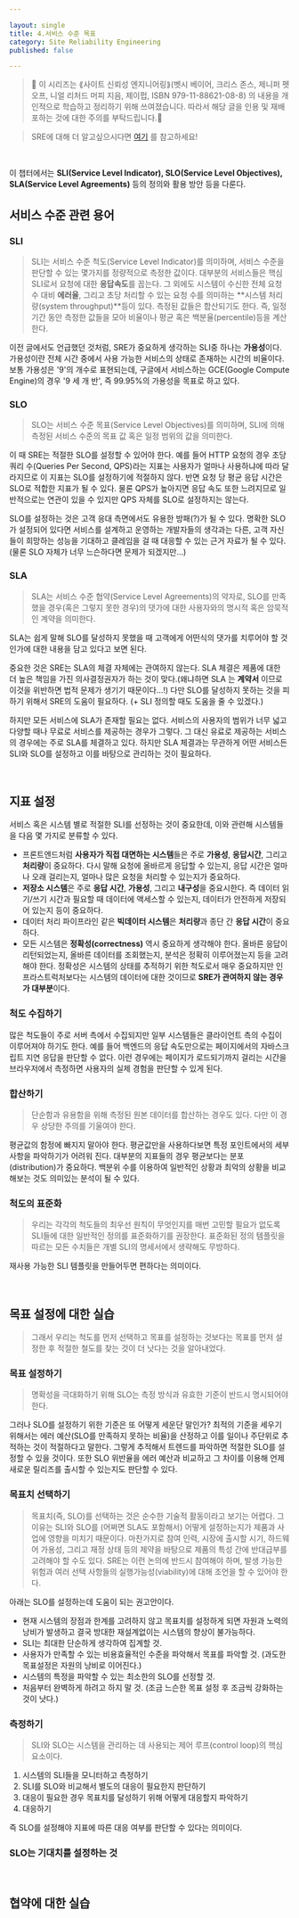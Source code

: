 ```yaml
---

layout: single
title: 4.서비스 수준 목표
category: Site Reliability Engineering
published: false

---
```



>📌 이 시리즈는 ⟪사이트 신뢰성 엔지니어링⟫(벳시 베이어, 크리스 존스, 제니퍼 펫오프, 니얼 리처드 머피 지음, 제이펍, ISBN 979-11-88621-08-8) 의 내용을 개인적으로 학습하고 정리하기 위해 쓰여졌습니다. 따라서 해당 글을 인용 및 재배포하는 것에 대한 주의를 부탁드립니다.🚨

>SRE에 대해 더 알고싶으시다면 [여기](https://sre.google/) 를 참고하세요!

<br/>

이 챕터에서는 **SLI(Service Level Indicator), SLO(Service Level Objectives), SLA(Service Level Agreements)** 등의 정의와 활용 방안 등을 다룬다.

## 서비스 수준 관련 용어

### SLI
> SLI는 서비스 수준 척도(Service Level Indicator)를 의미하며, 서비스 수준을 판단할 수 있는 몇가지를 정량적으로 측정한 값이다. 대부분의 서비스들은 핵심 SLI로서 요청에 대한 **응답속도**를 꼽는다. 그 외에도 시스템이 수신한 전체 요청 수 대비 **에러율**, 그리고 초당 처리할 수 있는 요청 수를 의미하는 **시스템 처리량(system throughput)**등이 있다. 측정된 값들은 합산되기도 한다. 즉, 일정 기간 동안 측정한 값들을 모아 비율이나 평균 혹은 백분율(percentile)등을 계산한다.

이전 글에서도 언급했던 것처럼, SRE가 중요하게 생각하는 SLI중 하나는 **가용성**이다. 가용성이란 전체 시간 중에서 사용 가능한 서비스의 상태로 존재하는 시간의 비율이다. 보통 가용성은 '9'의 개수로 표현되는데, 구글에서 서비스하는 GCE(Google Compute Engine)의 경우 '9 세 개 반', 즉 99.95%의 가용성을 목표로 하고 있다.


### SLO
> SLO는 서비스 수준 목표(Service Level Objectives)를 의미하며, SLI에 의해 측정된 서비스 수준의 목표 값 혹은 일정 범위의 값을 의미한다.

이 때 SRE는 적절한 SLO를 설정할 수 있어야 한다. 예를 들어 HTTP 요청의 경우 초당 쿼리 수(Queries Per Second, QPS)라는 지표는 사용자가 얼마나 사용하냐에 따라 달라지므로 이 지표는 SLO를 설정하기에 적절하지 않다. 반면 요청 당 평균 응답 시간은 SLO로 적합한 지표가 될 수 있다. 물론 QPS가 높아지면 응답 속도 또한 느려지므로 일반적으로는 연관이 있을 수 있지만 QPS 자체를 SLO로 설정하지는 않는다.

SLO를 설정하는 것은 고객 응대 측면에서도 유용한 방패(?)가 될 수 있다. 명확한 SLO가 설정되어 있다면 서비스를 설계하고 운영하는 개발자들의 생각과는 다른, 고객 자신들이 희망하는 성능을 기대하고 클레임을 걸 때 대응할 수 있는 근거 자료가 될 수 있다. (물론 SLO 자체가 너무 느슨하다면 문제가 되겠지만...)


### SLA
> SLA는 서비스 수준 협약(Service Level Agreements)의 약자로, SLO를 만족했을 경우(혹은 그렇지 못한 경우)의 댓가에 대한 사용자와의 명시적 혹은 암묵적인 계약을 의미한다.

SLA는 쉽게 말해 SLO를 달성하지 못했을 때 고객에게 어떤식의 댓가를 치루어야 할 것인가에 대한 내용을 담고 있다고 보면 된다.

중요한 것은 SRE는 SLA의 체결 자체에는 관여하지 않는다. SLA 체결은 제품에 대한 더 높은 책임을 가진 의사결정권자가 하는 것이 맞다.(왜냐하면 SLA 는 **계약서** 이므로 이것을 위반하면 법적 문제가 생기기 때문이다...!) 다만 SLO를 달성하지 못하는 것을 피하기 위해서 SRE의 도움이 필요하다. (+ SLI 정의할 때도 도움을 줄 수 있겠다.)

하지만 모든 서비스에 SLA가 존재할 필요는 없다. 서비스의 사용자의 범위가 너무 넓고 다양할 때나 무료로 서비스를 제공하는 경우가 그렇다. 그 대신 유료로 제공하는 서비스의 경우에는 주로 SLA를 체결하고 있다. 하지만 SLA 체결과는 무관하게 어떤 서비스든 SLI와 SLO를 설정하고 이를 바탕으로 관리하는 것이 필요하다.

<br/>

## 지표 설정
서비스 혹은 시스템 별로 적절한 SLI를 선정하는 것이 중요한데, 이와 관련해 시스템들을 다음 몇 가지로 분류할 수 있다.
- 프론트엔드처럼 **사용자가 직접 대면하는 시스템**들은 주로 **가용성**, **응답시간**, 그리고 **처리량**이 중요하다. 다시 말해 요청에 올바르게 응답할 수 있는지, 응답 시간은 얼마나 오래 걸리는지, 얼마나 많은 요청을 처리할 수 있는지가 중요하다.
- **저장소 시스템**은 주로 **응답 시간**, **가용성**, 그리고 **내구성**을 중요시한다. 즉 데이터 읽기/쓰기 시간과 필요할 때 데이터에 액세스할 수 있는지, 데이터가 안전하게 저장되어 있는지 등이 중요하다.
- 데이터 처리 파이프라인 같은 **빅데이터 시스템**은 **처리량**과 종단 간 **응답 시간**이 중요하다.
- 모든 시스템은 **정확성(correctness)** 역시 중요하게 생각해야 한다. 올바른 응답이 리턴되었는지, 올바른 데이터를 조회했는지, 분석은 정확히 이루어졌는지 등을 고려해야 한다. 정확성은 시스템의 상태를 추적하기 위한 척도로서 매우 중요하지만 인프라스트럭처보다는 시스템의 데이터에 대한 것이므로 **SRE가 관여하지 않는 경우가 대부분**이다.

### 척도 수집하기
많은 척도들이 주로 서버 측에서 수집되지만 일부 시스템들은 클라이언트 측의 수집이 이루어져야 하기도 한다. 예를 들어 백엔드의 응답 속도만으로는 페이지에서의 자바스크립트 지연 응답을 판단할 수 없다. 이런 경우에는 페이지가 로드되기까지 걸리는 시간을 브라우저에서 측정하면 사용자의 실제 경험을 판단할 수 있게 된다.

### 합산하기
> 단순함과 유용함을 위해 측정된 원본 데이터를 합산하는 경우도 있다. 다만 이 경우 상당한 주의를 기울여야 한다.

평균값의 함정에 빠지지 말아야 한다. 평균값만을 사용하다보면 특정 포인트에서의 세부 사항을 파악하기가 어려워 진다. 대부분의 지표들의 경우 평균보다는 분포(distribution)가 중요하다. 백분위 수를 이용하여 일반적인 상황과 최악의 상황을 비교해보는 것도 의미있는 분석이 될 수 있다. 

### 척도의 표준화
> 우리는 각각의 척도들의 최우선 원칙이 무엇인지를 매번 고민할 필요가 없도록 SLI들에 대한 일반적인 정의를 표준화하기를 권장한다. 표준화된 정의 템플릿을 따르는 모든 수치들은 개별 SLI의 명세서에서 생략해도 무방하다.

재사용 가능한 SLI 템플릿을 만들어두면 편하다는 의미이다.

<br/>


## 목표 설정에 대한 실습

> 그래서 우리는 척도를 먼저 선택하고 목표를 설정하는 것보다는 목표를 먼저 설정한 후 적절한 철도를 찾는 것이 더 낫다는 것을 알아내었다.

### 목표 설정하기
> 명확성을 극대화하기 위해 SLO는 측정 방식과 유효한 기준이 반드시 명시되어야 한다.

그러나 SLO를 설정하기 위한 기준은 또 어떻게 세운단 말인가? 최적의 기준을 세우기 위해서는 에러 예산(SLO를 만족하지 못하는 비율)을 산정하고 이를 일이나 주단위로 추적하는 것이 적절하다고 말한다. 그렇게 추적해서 트렌드를 파악하면 적절한 SLO를 설정할 수 있을 것이다. 또한 SLO 위반율을 에러 예산과 비교하고 그 차이를 이용해 언제 새로운 릴리즈를 출시할 수 있는지도 판단할 수 있다.

### 목표치 선택하기
> 목표치(즉, SLO)를 선택하는 것은 순수한 기술적 활동이라고 보기는 어렵다. 그 이유는 SLI와 SLO를 (어쩌면 SLA도 포함해서) 어떻게 설정하는지가 제품과 사업에 영향을 미치기 때문이다. 마찬가지로 참여 인력, 시장에 출시할 시기, 하드웨어 가용성, 그리고 재정 상태 등의 제약을 바탕으로 제품의 특성 간에 반대급부를 고려해야 할 수도 있다. SRE는 이런 논의에 반드시 참여해야 하며, 발생 가능한 위험과 여러 선택 사항들의 실행가능성(viability)에 대해 조언을 할 수 있어야 한다.

아래는 SLO를 설정하는데 도움이 되는 권고안이다.
- 현재 시스템의 장점과 한계를 고려하지 않고 목표치를 설정하게 되면 자원과 노력의 낭비가 발생하고 결국 방대한 재설계없이는 시스템의 향상이 불가능하다.
- SLI는 최대한 단순하게 생각하여 집계할 것.
- 사용자가 만족할 수 있는 비용효율적인 수준을 파악해서 목표를 파악할 것. (과도한 목표설정은 자원의 낭비로 이어진다.)
- 시스템의 특정을 파악할 수 있는 최소한의 SLO를 선정할 것.
- 처음부터 완벽하게 하려고 하지 말 것. (조금 느슨한 목표 설정 후 조금씩 강화하는 것이 낫다.)

### 측정하기
> SLI와 SLO는 시스템을 관리하는 데 사용되는 제어 루프(control loop)의 핵심 요소이다.
1. 시스템의 SLI들을 모니터하고 측정하기
2. SLI를 SLO와 비교해서 별도의 대응이 필요한지 판단하기
3. 대응이 필요한 경우 목표치를 달성하기 위해 어떻게 대응할지 파악하기
4. 대응하기

즉 SLO를 설정해야 지표에 따른 대응 여부를 판단할 수 있다는 의미이다.
### SLO는 기대치를 설정하는 것

<br/>

## 협약에 대한 실습
